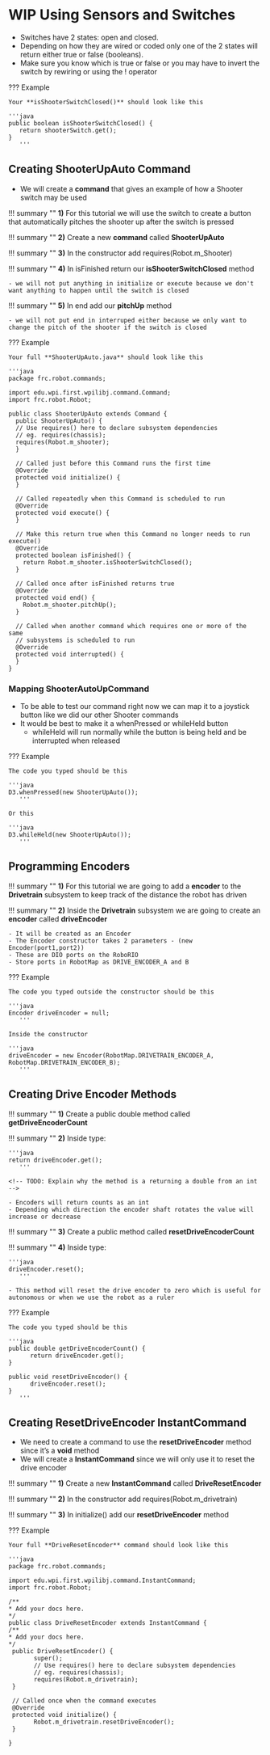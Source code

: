 # **WIP** Using Sensors and Switches

<!-- ![Image Title](imageURL)

## Overview 

In this section we will be going over

1. Creating and using a switch in the shooter subsystem
2. Creating an encoder in the drivetrain subsystem

***

## What Are Sensors

- There are different types of sensors that give feedback on different things (Ex: Encoders measure distance, switches detect touch, gyros give orientation).
- Most of these interface with the roboRIO through either the DIO, analog input, or custom electronics port.

## What Are Encoders

- Encoders are sensors that are able to measure the amount has rotated by using a laser or a shaft.
- Unlike potentiometers their shafts can continuously rotate and count infinitely* positive or negative.

## Setting Up Switches

!!! summary ""
    **1)** For this tutorial we are going to add a **switch** to the **shooter subsystem** to automatically change the pitch of the shooter
    
    - Inside the shooter subsystem we are going to create a **switch** called **shooterSwitch**
    - It will be created as a **DigitalInput**
    - The **DigitalInput** constructor only takes 1 parameter - (new DigitalInput(port)
    - The port refers to the port numbers on the RoboRIO’s DIO
    - Store the port in **RobotMap**
    
??? Example

	The code you typed should be this
	
	'''java
	DigitalInput shooterSwitch = null;
	   '''
	   
	In the constructor
	
	'''java
	shooterSwitch = new DigitalInput(RobotMap.SHOOTER_SWITCH)
	   '''
	   
	In **RobotMap.Java**
	
	'''java
	// Digital Inputs
  	public static final int SHOOTER_SWITCH = 0;
	   '''
	
## Creating isShooterSwitchClosed Method

!!! summary ''
    **1)** Create a **public boolean** method called **isShooterSwitchClosed**
    
    - This method will tell us when the shooter switch is pressed

!!! summary ''
    **2)** Inside type:
   
    '''java
    return shooterSwitch.get();
       '''

<!-- TODO: Add a tip about keeping inversions at the lowest level or in the subsystems -->

   - Switches have 2 states: open and closed.
   - Depending on how they are wired or coded only one of the 2 states will return either true or false (booleans).
   - Make sure you know which is true or false or you may have to invert the switch by rewiring or using the ! operator
   
??? Example
	
	Your **isShooterSwitchClosed()** should look like this
	
	'''java
	public boolean isShooterSwitchClosed() {
   	   return shooterSwitch.get();
  	}
	   '''
	   
## Creating ShooterUpAuto Command

- We will create a **command** that gives an example of how a Shooter switch may be used

!!! summary ""
     **1)** For this tutorial we will use the switch to create a button that automatically pitches the shooter up after the switch is pressed

!!! summary ""
    **2)** Create a new **command** called **ShooterUpAuto**
   
!!! summary "" 
    **3)** In the constructor add requires(Robot.m_Shooter)
    
!!! summary ""
    **4)** In isFinished return our **isShooterSwitchClosed** method
    
    - we will not put anything in initialize or execute because we don't want anything to happen until the switch is closed
    
!!! summary "" 
    **5)** In end add our **pitchUp** method
     
    - we will not put end in interruped either because we only want to change the pitch of the shooter if the switch is closed
    
??? Example

    Your full **ShooterUpAuto.java** should look like this
    
    '''java
    package frc.robot.commands;

    import edu.wpi.first.wpilibj.command.Command;
    import frc.robot.Robot;

    public class ShooterUpAuto extends Command {
      public ShooterUpAuto() {
      // Use requires() here to declare subsystem dependencies
      // eg. requires(chassis);
      requires(Robot.m_shooter);
      }

      // Called just before this Command runs the first time
      @Override
      protected void initialize() {
      }

      // Called repeatedly when this Command is scheduled to run
      @Override
      protected void execute() {
      }

      // Make this return true when this Command no longer needs to run execute()
      @Override
      protected boolean isFinished() {
        return Robot.m_shooter.isShooterSwitchClosed();
      }

      // Called once after isFinished returns true
      @Override
      protected void end() {
        Robot.m_shooter.pitchUp();
      }

      // Called when another command which requires one or more of the same
      // subsystems is scheduled to run
      @Override
      protected void interrupted() {
      }
    }

### Mapping ShooterAutoUpCommand
	
- To be able to test our command right now we can map it to a joystick button like we did our other Shooter commands
- It would be best to make it a whenPressed or whileHeld button
   - whileHeld will run normally while the button is being held and be interrupted when released
   
??? Example

	The code you typed should be this
	
	'''java
	D3.whenPressed(new ShooterUpAuto());
	   '''
	   
	Or this
	
	'''java
	D3.whileHeld(new ShooterUpAuto());
	   '''
	   
## Programming Encoders

!!! summary ""
    **1)** For this tutorial we are going to add a **encoder** to the **Drivetrain** subsystem to keep track of the distance the robot has driven
    
!!! summary ""
    **2)** Inside the **Drivetrain** subsystem we are going to create an **encoder** called **driveEncoder**
    
    - It will be created as an Encoder
    - The Encoder constructor takes 2 parameters - (new Encoder(port1,port2))
    - These are DIO ports on the RoboRIO
    - Store ports in RobotMap as DRIVE_ENCODER_A and B
    
??? Example 

	The code you typed outside the constructor should be this
	
	'''java
	Encoder driveEncoder = null;
	   '''
	   
	Inside the constructor
	
	'''java
	driveEncoder = new Encoder(RobotMap.DRIVETRAIN_ENCODER_A, RobotMap.DRIVETRAIN_ENCODER_B);
	   '''
	   
## Creating Drive Encoder Methods

!!! summary ""
    **1)** Create a public double method called **getDriveEncoderCount**
    
!!! summary ""
    **2)** Inside type: 
    
    '''java
    return driveEncoder.get();
       '''
       
    <!-- TODO: Explain why the method is a returning a double from an int -->
   
    - Encoders will return counts as an int
    - Depending which direction the encoder shaft rotates the value will increase or decrease
    
!!! summary ""
    **3)** Create a public method called **resetDriveEncoderCount**
    
!!! summary ""
    **4)** Inside type:
    
    '''java
    driveEncoder.reset();
       '''
    
    - This method will reset the drive encoder to zero which is useful for autonomous or when we use the robot as a ruler
 
??? Example
	
	The code you typed should be this
	
	'''java
	public double getDriveEncoderCount() {
    	  return driveEncoder.get();
  	}

  	public void resetDriveEncoder() {
    	  driveEncoder.reset();
  	}
	   '''
	   
## Creating ResetDriveEncoder InstantCommand

- We need to create a command to use the **resetDriveEncoder** method since it’s a **void** method
- We will create a **InstantCommand** since we will only use it to reset the drive encoder

!!! summary ""
    **1)** Create a new **InstantCommand** called **DriveResetEncoder**
    
!!! summary ""
    **2)** In the constructor add requires(Robot.m_drivetrain)
    
!!! summary ""
    **3)** In initialize() add our **resetDriveEncoder** method
    
??? Example

	Your full **DriveResetEncoder** command should look like this
	
	'''java
	package frc.robot.commands;

	import edu.wpi.first.wpilibj.command.InstantCommand;
	import frc.robot.Robot;

	/**
 	* Add your docs here.
 	*/
	public class DriveResetEncoder extends InstantCommand {
  	/**
   	* Add your docs here.
   	*/
  	 public DriveResetEncoder() {
    	   super();
    	   // Use requires() here to declare subsystem dependencies
    	   // eg. requires(chassis);
    	   requires(Robot.m_drivetrain);
  	 }

  	 // Called once when the command executes
  	 @Override
  	 protected void initialize() {
    	   Robot.m_drivetrain.resetDriveEncoder();
  	 }

	}
